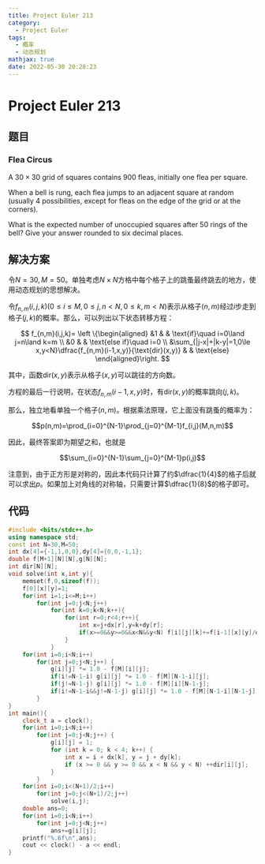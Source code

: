 ```yaml
---
title: Project Euler 213
category:
  - Project Euler
tags:
  - 概率
  - 动态规划
mathjax: true
date: 2022-05-30 20:28:23
---
```


<escape><!-- more --></escape>

# Project Euler 213

## 题目

### Flea Circus

A $30\times30$ grid of squares contains $900$ fleas, initially one flea per square.

When a bell is rung, each flea jumps to an adjacent square at random (usually $4$ possibilities, except for fleas on the edge of the grid or at the corners).

What is the expected number of unoccupied squares after $50$ rings of the bell? Give your answer rounded to six decimal places.

## 解决方案

令$N=30,M=50$。单独考虑$N\times N$方格中每个格子上的跳蚤最终跳去的地方，使用动态规划的思想解决。

令$f_{n,m}(i,j,k)(0\le i\le M,0\le j,n< N,0\le k,m < N)$表示从格子$(n,m)$经过$i$步走到格子$(j,k)$的概率。那么，可以列出以下状态转移方程：

$$
f_{n,m}(i,j,k)=
\left \{\begin{aligned}
  &1 & & \text{if}\quad i=0\land j=n\land k=m \\
  &0 & & \text{else if}\quad i=0 \\
  &\sum_{|j-x|+|k-y|=1,0\le x,y<N}\dfrac{f_{n,m}(i-1,x,y)}{\text{dir}(x,y)} & & \text{else}
\end{aligned}\right.
$$

其中，函数$\text{dir}(x,y)$表示从格子$(x,y)$可以跳往的方向数。

方程的最后一行说明，在状态$f_{n,m}(i-1,x,y)$时，有$\text{dir}(x,y)$的概率跳向$(j,k)$。

那么，独立地看单独一个格子$(n,m)$。根据乘法原理，它上面没有跳蚤的概率为：

$$p(n,m)=\prod_{i=0}^{N-1}\prod_{j=0}^{M-1}f_{i,j}(M,n,m)$$

因此，最终答案即为期望之和，也就是

$$\sum_{i=0}^{N-1}\sum_{j=0}^{M-1}p(i,j)$$

注意到，由于正方形是对称的，因此本代码只计算了约$\dfrac{1}{4}$的格子后就可以求出$p$。如果加上对角线的对称轴，只需要计算$\dfrac{1}{8}$的格子即可。

## 代码

```C++
#include <bits/stdc++.h>
using namespace std;
const int N=30,M=50;
int dx[4]={-1,1,0,0},dy[4]={0,0,-1,1};
double f[M+1][N][N],g[N][N];
int dir[N][N];
void solve(int x,int y){
    memset(f,0,sizeof(f));
    f[0][x][y]=1;
    for(int i=1;i<=M;i++)
        for(int j=0;j<N;j++)
            for(int k=0;k<N;k++){
                for(int r=0;r<4;r++){
                    int x=j+dx[r],y=k+dy[r];
                    if(x>=0&&y>=0&&x<N&&y<N) f[i][j][k]+=f[i-1][x][y]/dir[x][y];
                }
            }
    for(int i=0;i<N;i++)
        for(int j=0;j<N;j++) {
            g[i][j] *= 1.0 - f[M][i][j];
            if(i!=N-1-i) g[i][j] *= 1.0 - f[M][N-1-i][j];
            if(j!=N-1-j) g[i][j] *= 1.0 - f[M][i][N-1-j];
            if(i!=N-1-i&&j!=N-1-j) g[i][j] *= 1.0 - f[M][N-1-i][N-1-j];
        }
}
int main(){
    clock_t a = clock();
    for(int i=0;i<N;i++)
        for(int j=0;j<N;j++) {
            g[i][j] = 1;
            for (int k = 0; k < 4; k++) {
                int x = i + dx[k], y = j + dy[k];
                if (x >= 0 && y >= 0 && x < N && y < N) ++dir[i][j];
            }
        }
    for(int i=0;i<(N+1)/2;i++)
        for(int j=0;j<(N+1)/2;j++)
            solve(i,j);
    double ans=0;
    for(int i=0;i<N;i++)
        for(int j=0;j<N;j++)
            ans+=g[i][j];
    printf("%.6f\n",ans);
    cout << clock() - a << endl;
}

```
